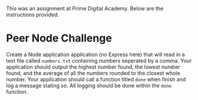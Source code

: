 This was an assignment at Prime Digital Academy. Below are the instructions provided.

# Peer Node Challenge

Create a Node application application (no Express here) that will read in a text file called `numbers.txt` containing numbers seperated by a comma. Your application should output the highest number found, the lowest number found, and the average of all the numbers rounded to the closest whole number. Your application should call a function titled `done` when finish and log a message stating so. All logging should be done within the `done` function.
